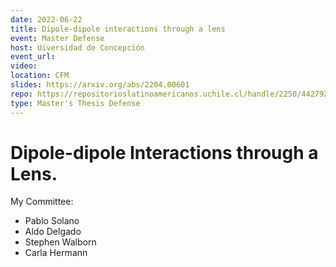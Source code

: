 ```yaml
---
date: 2022-06-22
title: Dipole-dipole interactions through a lens
event: Master Defense
host: Uiversidad de Concepción
event_url: 
video:
location: CFM
slides: https://arxiv.org/abs/2204.00601
repo: https://repositorioslatinoamericanos.uchile.cl/handle/2250/4427926
type: Master's Thesis Defense
---
```


# Dipole-dipole Interactions through a Lens.

My Committee:

- Pablo Solano
- Aldo Delgado
- Stephen Walborn
- Carla Hermann